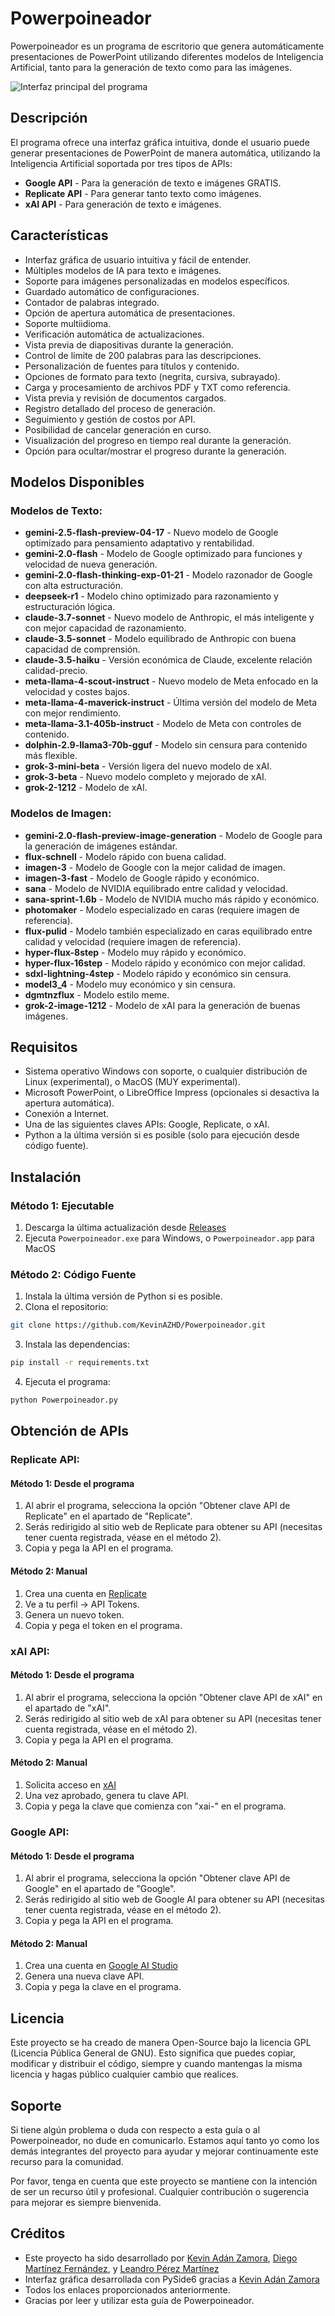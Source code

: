 # Powerpoineador

Powerpoineador es un programa de escritorio que genera automáticamente presentaciones de PowerPoint utilizando diferentes modelos de Inteligencia Artificial, tanto para la generación de texto como para las imágenes.

![Interfaz principal del programa](interfaz/programa.png)

## Descripción

El programa ofrece una interfaz gráfica intuitiva, donde el usuario puede generar presentaciones de PowerPoint de manera automática, utilizando la Inteligencia Artificial soportada por tres tipos de APIs:

- **Google API** - Para la generación de texto e imágenes GRATIS.
- **Replicate API** - Para generar tanto texto como imágenes.
- **xAI API** - Para generación de texto e imágenes.

## Características

- Interfaz gráfica de usuario intuitiva y fácil de entender.
- Múltiples modelos de IA para texto e imágenes.
- Soporte para imágenes personalizadas en modelos específicos.
- Guardado automático de configuraciones.
- Contador de palabras integrado.
- Opción de apertura automática de presentaciones.
- Soporte multiidioma.
- Verificación automática de actualizaciones.
- Vista previa de diapositivas durante la generación.
- Control de límite de 200 palabras para las descripciones.
- Personalización de fuentes para títulos y contenido.
- Opciones de formato para texto (negrita, cursiva, subrayado).
- Carga y procesamiento de archivos PDF y TXT como referencia.
- Vista previa y revisión de documentos cargados.
- Registro detallado del proceso de generación.
- Seguimiento y gestión de costos por API.
- Posibilidad de cancelar generación en curso.
- Visualización del progreso en tiempo real durante la generación.
- Opción para ocultar/mostrar el progreso durante la generación.

## Modelos Disponibles

### Modelos de Texto:

- **gemini-2.5-flash-preview-04-17** - Nuevo modelo de Google optimizado para pensamiento adaptativo y rentabilidad.
- **gemini-2.0-flash** - Modelo de Google optimizado para funciones y velocidad de nueva generación.
- **gemini-2.0-flash-thinking-exp-01-21** - Modelo razonador de Google con alta estructuración.
- **deepseek-r1** - Modelo chino optimizado para razonamiento y estructuración lógica.
- **claude-3.7-sonnet** - Nuevo modelo de Anthropic, el más inteligente y con mejor capacidad de razonamiento.
- **claude-3.5-sonnet** - Modelo equilibrado de Anthropic con buena capacidad de comprensión.
- **claude-3.5-haiku** - Versión económica de Claude, excelente relación calidad-precio.
- **meta-llama-4-scout-instruct** - Nuevo modelo de Meta enfocado en la velocidad y costes bajos.
- **meta-llama-4-maverick-instruct** - Última versión del modelo de Meta con mejor rendimiento.
- **meta-llama-3.1-405b-instruct** - Modelo de Meta con controles de contenido.
- **dolphin-2.9-llama3-70b-gguf** - Modelo sin censura para contenido más flexible.
- **grok-3-mini-beta** - Versión ligera del nuevo modelo de xAI.
- **grok-3-beta** - Nuevo modelo completo y mejorado de xAI.
- **grok-2-1212** - Modelo de xAI.

### Modelos de Imagen:

- **gemini-2.0-flash-preview-image-generation** - Modelo de Google para la generación de imágenes estándar.
- **flux-schnell** - Modelo rápido con buena calidad.
- **imagen-3** - Modelo de Google con la mejor calidad de imagen.
- **imagen-3-fast** - Modelo de Google rápido y económico.
- **sana** - Modelo de NVIDIA equilibrado entre calidad y velocidad.
- **sana-sprint-1.6b** - Modelo de NVIDIA mucho más rápido y económico.
- **photomaker** - Modelo especializado en caras (requiere imagen de referencia).
- **flux-pulid** - Modelo también especializado en caras equilibrado entre calidad y velocidad (requiere imagen de referencia).
- **hyper-flux-8step** - Modelo muy rápido y económico.
- **hyper-flux-16step** - Modelo rápido y económico con mejor calidad.
- **sdxl-lightning-4step** - Modelo rápido y económico sin censura.
- **model3_4** - Modelo muy económico y sin censura.
- **dgmtnzflux** - Modelo estilo meme.
- **grok-2-image-1212** - Modelo de xAI para la generación de buenas imágenes.

## Requisitos

- Sistema operativo Windows con soporte, o cualquier distribución de Linux (experimental), o MacOS (MUY experimental).
- Microsoft PowerPoint, o LibreOffice Impress (opcionales si desactiva la apertura automática).
- Conexión a Internet.
- Una de las siguientes claves APIs: Google, Replicate, o xAI.
- Python a la última versión si es posible (solo para ejecución desde código fuente).

## Instalación

### Método 1: Ejecutable

1. Descarga la última actualización desde [Releases](https://github.com/KevinAZHD/Powerpoineador/releases/)
2. Ejecuta `Powerpoineador.exe` para Windows, o `Powerpoineador.app` para MacOS

### Método 2: Código Fuente

1. Instala la última versión de Python si es posible.
2. Clona el repositorio:

```bash
git clone https://github.com/KevinAZHD/Powerpoineador.git
```

3. Instala las dependencias:

```bash
pip install -r requirements.txt
```

4. Ejecuta el programa:

```bash
python Powerpoineador.py
```

## Obtención de APIs

### Replicate API:

#### Método 1: Desde el programa

1. Al abrir el programa, selecciona la opción "Obtener clave API de Replicate" en el apartado de "Replicate".
2. Serás redirigido al sitio web de Replicate para obtener su API (necesitas tener cuenta registrada, véase en el método 2).
3. Copia y pega la API en el programa.

#### Método 2: Manual

1. Crea una cuenta en [Replicate](https://replicate.com)
2. Ve a tu perfil → API Tokens.
3. Genera un nuevo token.
4. Copia y pega el token en el programa.

### xAI API:

#### Método 1: Desde el programa

1. Al abrir el programa, selecciona la opción "Obtener clave API de xAI" en el apartado de "xAI".
2. Serás redirigido al sitio web de xAI para obtener su API (necesitas tener cuenta registrada, véase en el método 2).
3. Copia y pega la API en el programa.

#### Método 2: Manual

1. Solicita acceso en [xAI](https://console.x.ai)
2. Una vez aprobado, genera tu clave API.
3. Copia y pega la clave que comienza con "xai-" en el programa.

### Google API:

#### Método 1: Desde el programa

1. Al abrir el programa, selecciona la opción "Obtener clave API de Google" en el apartado de "Google".
2. Serás redirigido al sitio web de Google AI para obtener su API (necesitas tener cuenta registrada, véase en el método 2).
3. Copia y pega la API en el programa.

#### Método 2: Manual

1. Crea una cuenta en [Google AI Studio](https://makersuite.google.com/app/apikey)
2. Genera una nueva clave API.
3. Copia y pega la clave en el programa.

## Licencia

Este proyecto se ha creado de manera Open-Source bajo la licencia GPL (Licencia Pública General de GNU). Esto significa que puedes copiar, modificar y distribuir el código, siempre y cuando mantengas la misma licencia y hagas público cualquier cambio que realices.

## Soporte

Si tiene algún problema o duda con respecto a esta guía o al Powerpoineador, no dude en comunicarlo. Estamos aquí tanto yo como los demás integrantes del proyecto para ayudar y mejorar continuamente este recurso para la comunidad.

Por favor, tenga en cuenta que este proyecto se mantiene con la intención de ser un recurso útil y profesional. Cualquier contribución o sugerencia para mejorar es siempre bienvenida.

## Créditos

- Este proyecto ha sido desarrollado por [Kevin Adán Zamora](https://github.com/KevinAZHD), [Diego Martínez Fernández](https://github.com/Dgmtnz), y [Leandro Pérez Martínez](https://github.com/Skade2050)
- Interfaz gráfica desarrollada con PySide6 gracias a [Kevin Adán Zamora](https://github.com/KevinAZHD)
- Todos los enlaces proporcionados anteriormente.
- Gracias por leer y utilizar esta guía de Powerpoineador.
